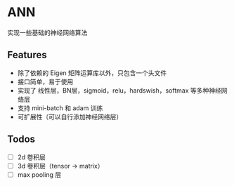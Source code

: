 # ANN
实现一些基础的神经网络算法

## Features

- 除了依赖的 Eigen 矩阵运算库以外，只包含一个头文件
- 接口简单，易于使用
- 实现了 线性层，BN层，sigmoid，relu，hardswish，softmax 等多种神经网络层
- 支持 mini-batch 和 adam 训练
- 可扩展性（可以自行添加神经网络层）

## Todos

- [ ] 2d 卷积层
- [ ] 3d 卷积层（tensor -> matrix）
- [ ] max pooling 层
